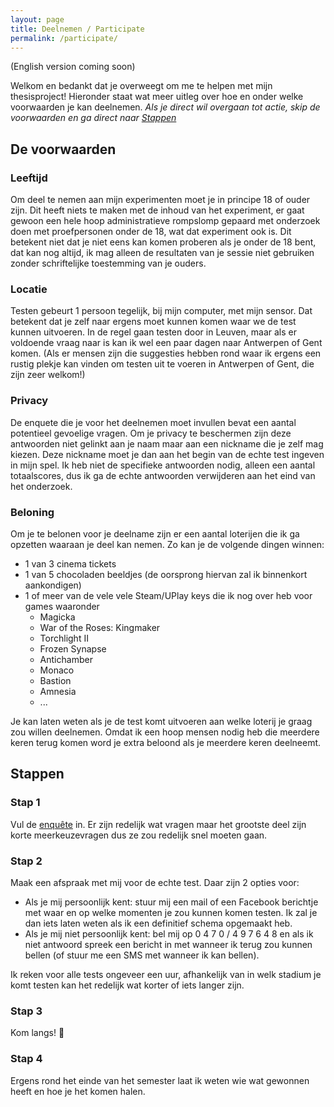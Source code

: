 ```yaml
---
layout: page
title: Deelnemen / Participate
permalink: /participate/
---
```

(English version coming soon)

Welkom en bedankt dat je overweegt om me te helpen met mijn thesisproject!
Hieronder staat wat meer uitleg over hoe en onder welke voorwaarden je kan deelnemen.
*Als je direct wil overgaan tot actie, skip de voorwaarden en ga direct naar [Stappen](#stappen)*

## De voorwaarden ##

### Leeftijd ###
Om deel te nemen aan mijn experimenten moet je in principe 18 of ouder zijn. Dit heeft niets te maken met de inhoud van het experiment, er gaat gewoon een hele hoop administratieve rompslomp gepaard met onderzoek doen met proefpersonen onder de 18, wat dat experiment ook is.
Dit betekent niet dat je niet eens kan komen proberen als je onder de 18 bent, dat kan nog altijd, ik mag alleen de resultaten van je sessie niet gebruiken zonder schriftelijke toestemming van je ouders.

### Locatie ###
Testen gebeurt 1 persoon tegelijk, bij mijn computer, met mijn sensor. Dat betekent dat je zelf naar ergens moet kunnen komen waar we de test kunnen uitvoeren.
In de regel gaan testen door in Leuven, maar als er voldoende vraag naar is kan ik wel een paar dagen naar Antwerpen of Gent komen. (Als er mensen zijn die suggesties hebben rond waar ik ergens een rustig plekje kan vinden om testen uit te voeren in Antwerpen of Gent, die zijn zeer welkom!)

### Privacy ###
De enquete die je voor het deelnemen moet invullen bevat een aantal potentieel gevoelige vragen. Om je privacy te beschermen zijn deze antwoorden niet gelinkt aan je naam maar aan een nickname die je zelf mag kiezen. Deze nickname moet je dan aan het begin van de echte test ingeven in mijn spel. Ik heb niet de specifieke antwoorden nodig, alleen een aantal totaalscores, dus ik ga de echte antwoorden verwijderen aan het eind van het onderzoek.

### Beloning ###
Om je te belonen voor je deelname zijn er een aantal loterijen die ik ga opzetten waaraan je deel kan nemen. Zo kan je de volgende dingen winnen:

* 1 van 3 cinema tickets
* 1 van 5 chocoladen beeldjes (de oorsprong hiervan zal ik binnenkort  aankondigen)
* 1 of meer van de vele vele Steam/UPlay keys die ik nog over heb voor games waaronder
    + Magicka
    + War of the Roses: Kingmaker
    + Torchlight II
    + Frozen Synapse
    + Antichamber
    + Monaco
    + Bastion
    + Amnesia
    + ...

Je kan laten weten als je de test komt uitvoeren aan welke loterij je graag zou willen deelnemen. Omdat ik een hoop mensen nodig heb die meerdere keren terug komen word je extra beloond als je meerdere keren deelneemt.

## <a name="stappen"></a>Stappen ##

### Stap 1 ###
Vul de [enquête](http://goo.gl/forms/1M5kEti67Y) in. Er zijn redelijk wat vragen maar het grootste deel zijn korte meerkeuzevragen dus ze zou redelijk snel moeten gaan.

### Stap 2 ###
Maak een afspraak met mij voor de echte test.
Daar zijn 2 opties voor:

-    Als je mij persoonlijk kent: stuur mij een mail of een Facebook berichtje 
     met waar en op welke momenten je zou kunnen komen testen. Ik zal je dan 
     iets laten weten als ik een definitief schema opgemaakt heb.
-    Als je mij niet persoonlijk kent: bel mij op 0 4 7 0 / 4 9 7 6 4 8 en als 
     ik niet antwoord spreek een bericht in met wanneer ik terug zou kunnen 
     bellen (of stuur me een SMS met wanneer ik kan bellen).

Ik reken voor alle tests ongeveer een uur, afhankelijk van in welk stadium je komt testen kan het redelijk wat korter of iets langer zijn.

### Stap 3 ###
Kom langs! 🙂

### Stap 4 ###
Ergens rond het einde van het semester laat ik weten wie wat gewonnen heeft en hoe je het komen halen.
